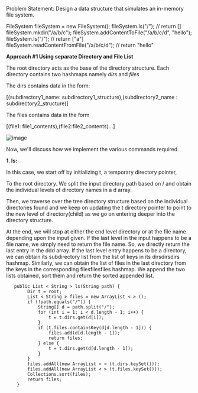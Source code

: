 Problem Statement: Design a data structure that simulates an in-memory file system.

FileSystem fileSystem = new FileSystem();
fileSystem.ls("/");                                // return []
fileSystem.mkdir("/a/b/c");
fileSystem.addContentToFile("/a/b/c/d", "hello");
fileSystem.ls("/");                              // return ["a"]
fileSystem.readContentFromFile("/a/b/c/d");      // return "hello"

**Approach #1 Using separate Directory and File List** 

The root directory acts as the base of the directory structure. Each directory contains two hashmaps namely *dirs* and *files* 

The dirs contains data in the form:

 [(subdirectory1_name: subdirectory1_structure),(subdirectory2_name : subdirectory2_structure)]

 The files contains data in the form

 [(file1: file1_contents),(file2:file2_contents)...]


 ![image](https://github.com/gkumarcoder/low-level-design-coding/assets/25560217/6def7208-d7b2-4fdb-a76f-955b5d10519c)

 Now, we'll discuss how we implement the various commands required.

**1. ls:** 

In this case, we start off by initializing t, a temporary directory pointer, 

To the root directory. We split the input directory path based on / and obtain the individual levels of directory names in a d array. 

Then, we traverse over the tree directory structure based on the individual directories found and we keep on updating the t directory pointer to point to the new level of directory(child) as we go on entering deeper into the directory structure. 


At the end, we will stop at either the end level directory or at the file name depending upon the input given. If the last level in the input happens to be a file name, we simply need to return the file name. So, we directly return the last entry in the ddd array. If the last level entry happens to be a directory, we can obtain its subdirectory list from the list of keys in its dirsdirsdirs hashmap. Similarly, we can obtain the list of files in the last directory from the keys in the corresponding filesfilesfiles hashmap. We append the two lists obtained, sort them and return the sorted appended list.

```
   public List < String > ls(String path) {
        Dir t = root;
        List < String > files = new ArrayList < > ();
        if (!path.equals("/")) {
            String[] d = path.split("/");
            for (int i = 1; i < d.length - 1; i++) {
                t = t.dirs.get(d[i]);
            }
            if (t.files.containsKey(d[d.length - 1])) {
                files.add(d[d.length - 1]);
                return files;
            } else {
                t = t.dirs.get(d[d.length - 1]);
            }
        }
        files.addAll(new ArrayList < > (t.dirs.keySet()));
        files.addAll(new ArrayList < > (t.files.keySet()));
        Collections.sort(files);
        return files;
    }
```

